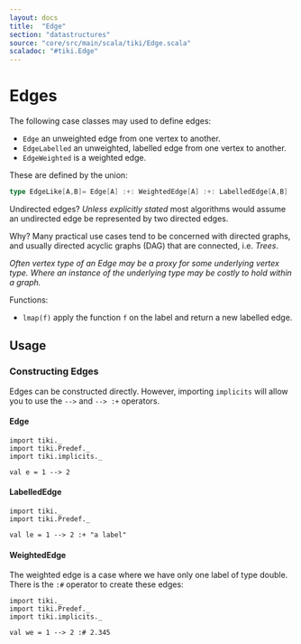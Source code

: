 ```yaml
---
layout: docs 
title:  "Edge"
section: "datastructures"
source: "core/src/main/scala/tiki/Edge.scala"
scaladoc: "#tiki.Edge"
---
```

# Edges

The following case classes may used to define edges:

- `Edge` an unweighted edge from one vertex to another.
- `EdgeLabelled` an unweighted, labelled edge from one vertex to another.
- `EdgeWeighted` is a weighted edge.

These are defined by the union:

```scala
type EdgeLike[A,B]= Edge[A] :+: WeightedEdge[A] :+: LabelledEdge[A,B] :+: CNil
```

Undirected edges? _Unless explicitly stated_ most algorithms would assume an undirected
 edge be represented by two directed edges. 
 
Why? Many practical use cases tend to be concerned with directed graphs, and usually directed
acyclic graphs (DAG) that are connected, i.e. _Trees_. 

_Often vertex type of an Edge may be a proxy for some underlying vertex type.
Where an instance of the underlying type may be costly to hold within a graph._
 
 
Functions:
 
- `lmap(f)` apply the function `f` on the label and return a new labelled edge.

## Usage

### Constructing Edges

Edges can be constructed directly. However, importing `implicits` 
will allow you to use the `-->` and `--> :+` operators.


#### Edge

```tut
import tiki._
import tiki.Predef._
import tiki.implicits._

val e = 1 --> 2
```

#### LabelledEdge

```tut
import tiki._
import tiki.Predef._

val le = 1 --> 2 :+ "a label"
```

#### WeightedEdge

The weighted edge is a case where we have only one label of type double. There is the `:#` operator
to create these edges:

```tut
import tiki._
import tiki.Predef._
import tiki.implicits._

val we = 1 --> 2 :# 2.345
```